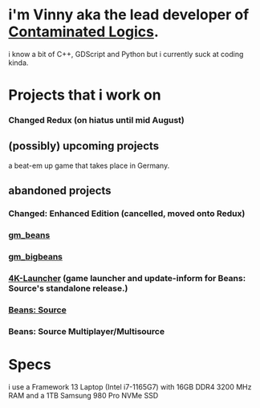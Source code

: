 # i'm Vinny aka the lead developer of [Contaminated Logics](https://github.com/contaminatedlogics).
i know a bit of C++, GDScript and Python but i currently suck at coding kinda.

# Projects that i work on
### Changed Redux (on hiatus until mid August)

## (possibly) upcoming projects
a beat-em up game that takes place in Germany.

## abandoned projects

###  Changed: Enhanced Edition (cancelled, moved onto Redux)
### [gm_beans](https://steamcommunity.com/sharedfiles/filedetails/?id=2045610499)
### [gm_bigbeans](https://steamcommunity.com/sharedfiles/filedetails/?id=2051821121)
### [4K-Launcher](https://github.com/LambdaEngineer/4K-Game-Launcher) (game launcher and update-inform for Beans: Source's standalone release.) 
### [Beans: Source](https://github.com/LambdaEngineer/beanssrc)
### Beans: Source Multiplayer/Multisource


# Specs
i use a Framework 13 Laptop (Intel i7-1165G7) with 16GB DDR4 3200 MHz RAM and a 1TB Samsung 980 Pro NVMe SSD
